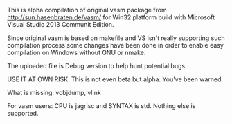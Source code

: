 This is alpha compilation of original vasm package from http://sun.hasenbraten.de/vasm/ for Win32 platform build with Microsoft Visual Studio 2013 Communit Edition.

Since original vasm is based on makefile and VS isn't really supporting such compilation process some changes have been done in order to enable easy compilation on Windows without GNU or nmake.

The uploaded file is Debug version to help hunt potential bugs. 

USE IT AT OWN RISK. This is not even beta but alpha. You've been warned.

What is missing: vobjdump, vlink

For vasm users: CPU is jagrisc and SYNTAX is std. Nothing else is supported.
